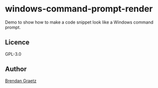# windows-command-prompt-render

Demo to show how to make a code snippet look like a Windows command prompt.

## Licence

GPL-3.0

## Author

[Brendan Graetz](http://bguiz.com/)
